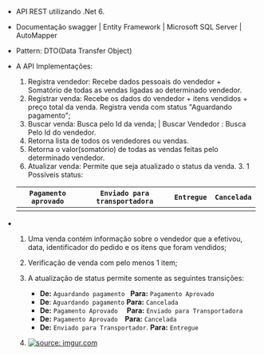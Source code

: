 - API REST utilizando .Net 6.

- Documentação swagger | Entity Framework | Microsoft SQL Server | AutoMapper

- Pattern: DTO(Data Transfer Object)

- A API Implementações: 

  1. Registra vendedor: Recebe dados pessoais do vendedor + Somatório de todas as vendas ligadas ao determinado vendedor. 
  2. Registrar venda: Recebe os dados do vendedor + itens vendidos + preço total da venda. Registra venda com status "Aguardando pagamento"; 
  3. Buscar venda: Busca pelo Id da venda; | Buscar Vendedor : Busca Pelo Id do vendedor.
  4. Retorna lista de todos os vendedores ou vendas.
  5. Retorna o valor(somatório) de todas as vendas feitas pelo determinado vendedor.
  6. Atualizar venda: Permite que seja atualizado o status da venda.
     3. 1 Possíveis status: 

    | `Pagamento aprovado` | `Enviado para transportadora` | `Entregue` | `Cancelada` |
    | -------------------- | ----------------------------- | ---------- | ----------- |
    |                      |                               |            |             |

- 1. Uma venda contém informação sobre o vendedor que a efetivou, data, identificador do pedido e os itens que foram vendidos;
  2. Verificação de venda com pelo menos 1 item;
  3. A atualização de status permite somente as seguintes transições:

     - **De:** `Aguardando pagamento ` **Para:** `Pagamento Aprovado`
     - **De**: `Aguardando pagamento`  **Para:** `Cancelada`
     - **De:** `Pagamento Aprovado  ` **Para:** `Enviado para Transportadora`
     - **De:** `Pagamento Aprovado  `**Para:** `Cancelada`
     - **De:** `Enviado para Transportador`. **Para:** `Entregue`
  
  5. <a href="https://imgur.com/8cSxhAJ"><img src="https://i.imgur.com/8cSxhAJ.gif" title="source: imgur.com" /></a>
